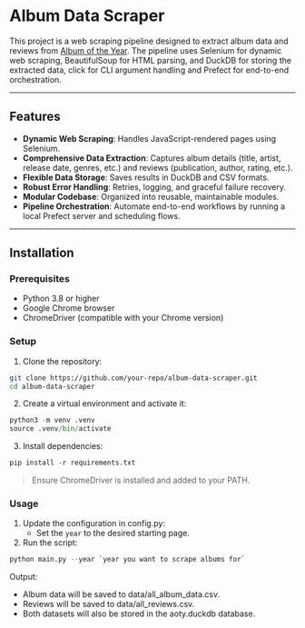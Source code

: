 # Album Data Scraper
This project is a web scraping pipeline designed to extract album data and reviews from [Album of the Year](https://www.albumoftheyear.org). The pipeline uses Selenium for dynamic web scraping, BeautifulSoup for HTML parsing, and DuckDB for storing the extracted data, click for CLI argument handling and Prefect for end-to-end orchestration.

---

## Features
- **Dynamic Web Scraping**: Handles JavaScript-rendered pages using Selenium.
- **Comprehensive Data Extraction**: Captures album details (title, artist, release date, genres, etc.) and reviews (publication, author, rating, etc.).
- **Flexible Data Storage**: Saves results in DuckDB and CSV formats.
- **Robust Error Handling**: Retries, logging, and graceful failure recovery.
- **Modular Codebase**: Organized into reusable, maintainable modules.
- **Pipeline Orchestration**: Automate end-to-end workflows by running a local Prefect server and scheduling flows.


---
## Installation
### Prerequisites
- Python 3.8 or higher
- Google Chrome browser
- ChromeDriver (compatible with your Chrome version)
### Setup
1. Clone the repository:

```bash
git clone https://github.com/your-repo/album-data-scraper.git
cd album-data-scraper
```
2. Create a virtual environment and activate it:

```python
python3 -m venv .venv
source .venv/bin/activate
```
3. Install dependencies:
```python
pip install -r requirements.txt
```
> Ensure ChromeDriver is installed and added to your PATH.
### Usage
1. Update the configuration in config.py:
	- Set the `year` to the desired starting page.
2. Run the script:
```python
python main.py --year `year you want to scrape albums for`
```

Output:
- Album data will be saved to data/all_album_data.csv.
- Reviews will be saved to data/all_reviews.csv.
-  Both datasets will also be stored in the aoty.duckdb database.